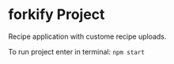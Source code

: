 # forkify Project

Recipe application with custome recipe uploads.

To run project enter in terminal:
`npm start`
